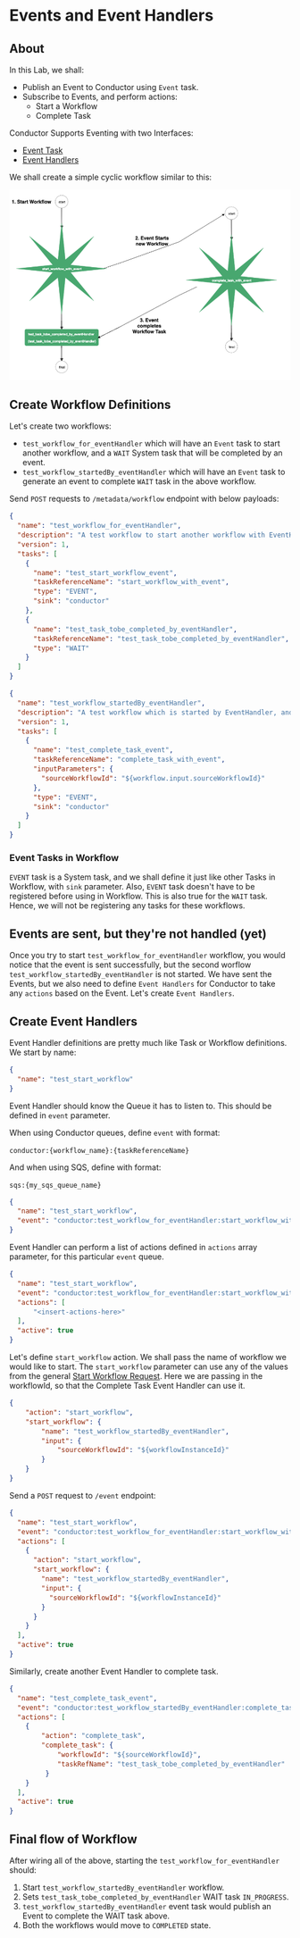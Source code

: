 # Events and Event Handlers
## About

In this Lab, we shall:

* Publish an Event to Conductor using `Event` task.
* Subscribe to Events, and perform actions:
    * Start a Workflow
    * Complete Task

Conductor Supports Eventing with two Interfaces:

* [Event Task](/configuration/systask.html#event)
* [Event Handlers](/configuration/eventhandlers.html#event-handler)

We shall create a simple cyclic workflow similar to this:

![img](img/EventHandlerCycle.png)

## Create Workflow Definitions

Let's create two workflows:

* `test_workflow_for_eventHandler` which will have an `Event` task to start another workflow, and a `WAIT` System task that will be completed by an event.
* `test_workflow_startedBy_eventHandler` which will have an `Event` task to generate an event to complete `WAIT` task in the above workflow.

Send `POST` requests to `/metadata/workflow` endpoint with below payloads:

```json
{
  "name": "test_workflow_for_eventHandler",
  "description": "A test workflow to start another workflow with EventHandler",
  "version": 1,
  "tasks": [
    {
      "name": "test_start_workflow_event",
      "taskReferenceName": "start_workflow_with_event",
      "type": "EVENT",
      "sink": "conductor"
    },
    {
      "name": "test_task_tobe_completed_by_eventHandler",
      "taskReferenceName": "test_task_tobe_completed_by_eventHandler",
      "type": "WAIT"
    }
  ]
}
```

```json
{
  "name": "test_workflow_startedBy_eventHandler",
  "description": "A test workflow which is started by EventHandler, and then goes on to complete task in another workflow.",
  "version": 1,
  "tasks": [
    {
      "name": "test_complete_task_event",
      "taskReferenceName": "complete_task_with_event",
      "inputParameters": {
        "sourceWorkflowId": "${workflow.input.sourceWorkflowId}"
      },
      "type": "EVENT",
      "sink": "conductor"
    }
  ]
}
```

### Event Tasks in Workflow

`EVENT` task is a System task, and we shall define it just like other Tasks in Workflow, with `sink` parameter. Also, `EVENT` task doesn't have to be registered before using in Workflow. This is also true for the `WAIT` task.  
Hence, we will not be registering any tasks for these workflows.

## Events are sent, but they're not handled (yet)

Once you try to start `test_workflow_for_eventHandler` workflow, you would notice that the event is sent successfully, but the second worflow `test_workflow_startedBy_eventHandler` is not started. We have sent the Events, but we also need to define `Event Handlers` for Conductor to take any `actions` based on the Event. Let's create `Event Handlers`.

## Create Event Handlers

Event Handler definitions are pretty much like Task or Workflow definitions. We start by name:

```json
{
  "name": "test_start_workflow"
}
```

Event Handler should know the Queue it has to listen to. This should be defined in `event` parameter.

When using Conductor queues, define `event` with format: 

```conductor:{workflow_name}:{taskReferenceName}```

And when using SQS, define with format: 

```sqs:{my_sqs_queue_name}```

```json
{
  "name": "test_start_workflow",
  "event": "conductor:test_workflow_for_eventHandler:start_workflow_with_event"
}
```

Event Handler can perform a list of actions defined in `actions` array parameter, for this particular `event` queue.

```json
{
  "name": "test_start_workflow",
  "event": "conductor:test_workflow_for_eventHandler:start_workflow_with_event",
  "actions": [
      "<insert-actions-here>"
  ],
  "active": true
}
```

Let's define `start_workflow` action. We shall pass the name of workflow we would like to start. The `start_workflow` parameter can use any of the values from the general [Start Workflow Request](/gettingstarted/startworkflow.html). Here we are passing in the workflowId, so that the Complete Task Event Handler can use it.

```json
{
    "action": "start_workflow",
    "start_workflow": {
        "name": "test_workflow_startedBy_eventHandler",
        "input": {
            "sourceWorkflowId": "${workflowInstanceId}"
        }
    }
}
```

Send a `POST` request to `/event` endpoint:

```json
{
  "name": "test_start_workflow",
  "event": "conductor:test_workflow_for_eventHandler:start_workflow_with_event",
  "actions": [
    {
      "action": "start_workflow",
      "start_workflow": {
        "name": "test_workflow_startedBy_eventHandler",
        "input": {
          "sourceWorkflowId": "${workflowInstanceId}"
        }
      }
    }
  ],
  "active": true
}
```

Similarly, create another Event Handler to complete task.

```json
{
  "name": "test_complete_task_event",
  "event": "conductor:test_workflow_startedBy_eventHandler:complete_task_with_event",
  "actions": [
    {
    	"action": "complete_task",
    	"complete_task": {
	        "workflowId": "${sourceWorkflowId}",
	        "taskRefName": "test_task_tobe_completed_by_eventHandler"
	     }
    }
  ],
  "active": true
}
```

## Final flow of Workflow

After wiring all of the above, starting the `test_workflow_for_eventHandler` should:

1. Start `test_workflow_startedBy_eventHandler` workflow.
2. Sets `test_task_tobe_completed_by_eventHandler` WAIT task `IN_PROGRESS`.
3. `test_workflow_startedBy_eventHandler` event task would publish an Event to complete the WAIT task above.
4. Both the workflows would move to `COMPLETED` state.
